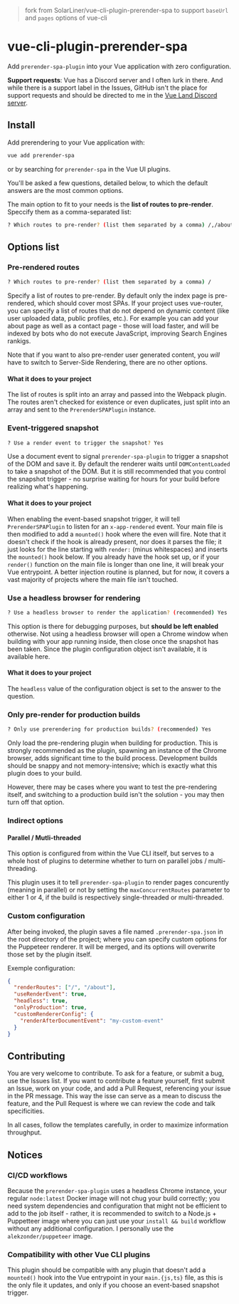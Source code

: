 > fork from SolarLiner/vue-cli-plugin-prerender-spa to support `baseUrl` and `pages` options of vue-cli

# vue-cli-plugin-prerender-spa

Add `prerender-spa-plugin` into your Vue application with zero configuration.

**Support requests**: Vue has a Discord server and I often lurk in there. And
while there is a support label in the Issues, GitHub isn't the place for support
requests and should be directed to me in the
[Vue Land Discord server](https://vue-land.js.org).

## Install

Add prerendering to your Vue application with:

```bash
vue add prerender-spa
```

or by searching for `prerender-spa` in the Vue UI plugins.

You'll be asked a few questions, detailed below, to which the default answers
are the most common options.

The main option to fit to your needs is the **list of routes to pre-render**.
Speccify them as a comma-separated list:

```bash
? Which routes to pre-render? (list them separated by a comma) /,/about,/contact
```

## Options list

### Pre-rendered routes

```bash
? Which routes to pre-render? (list them separated by a comma) /
```

Specify a list of routes to pre-render. By default only the index page is pre-
rendered, which should cover most SPAs. If your project uses vue-router, you
can specify a list of routes that do not depend on dynamic content (like user
uploaded data, public profiles, etc.). For example you can add your about page
as well as a contact page - those will load faster, and will be indexed by bots
who do not execute JavaScript, improving Search Engines rankigs.

Note that if you want to also pre-render user generated content, you *will*
have to switch to Server-Side Rendering, there are no other options.

#### What it does to your project

The list of routes is split into an array and passed into the Webpack plugin.
The routes aren't checked for existence or even duplicates, just split into an
array and sent to the `PrerenderSPAPlugin` instance.

### Event-triggered snapshot

```bash
? Use a render event to trigger the snapshot? Yes
```

Use a document event to signal `prerender-spa-plugin` to trigger a snapshot of
the DOM and save it. By default the renderer waits until `DOMContentLoaded` to
take a snapshot of the DOM. But it is still recommended that you control the
snapshot trigger - no surprise waiting for hours for your build before
realizing what's happening.

#### What it does to your project

When enabling the event-based snapshot trigger, it will tell
`PrerenderSPAPlugin` to listen for an `x-app-rendered` event. Your main file
is then modified to add a `mounted()` hook where the even will fire. Note that
it doesn't check if the hook is already present, nor does it parses the file;
it just looks for the line starting with `render:` (minus whitespaces) and
inserts the `mounted()` hook below. If you already have the hook set up, or if
your `render()` function on the main file is longer than one line, it will break
your Vue entrypoint. A better injection routine is planned, but for now, it
covers a vast majority of projects where the main file isn't touched.

### Use a headless browser for rendering

```bash
? Use a headless browser to render the application? (recommended) Yes
```

This option is there for debugging purposes, but **should be left enabled**
otherwise. Not using a headless browser will open a Chrome window when building
with your app running inside, then close once the snapshot has been taken.
Since the plugin configuration object isn't available, it is available here.

#### What it does to your project

The `headless` value of the configuration object is set to the answer to the
question.

### Only pre-render for production builds

```bash
? Only use prerendering for production builds? (recommended) Yes
```

Only load the pre-rendering plugin when building for production. This is
strongly recommended as the plugin, spawning an instance of the Chrome browser,
adds significant time to the build process. Development builds should be snappy
and not memory-intensive; which is exactly what this plugin does to your build.

However, there may be cases where you want to test the pre-rendering itself,
and switching to a production build isn't the solution - you may then turn off
that option.

### Indirect options

#### Parallel / Mutli-threaded

This option is configured from within the Vue CLI itself, but serves to a whole
host of plugins to determine whether to turn on parallel jobs / multi-threading.

This plugin uses it to tell `prerender-spa-plugin` to render pages concurently
(meaning in parallel) or not by setting the `maxConcurrentRoutes` parameter to
either 1 or 4, if the build is respectively single-threaded or multi-threaded.

### Custom configuration

After being invoked, the plugin saves a file named `.prerender-spa.json` in the
root directory of the project; where you can specify custom options for the
Puppeteer renderer. It will be merged, and its options will overwrite those set
by the plugin itself.

Exemple configuration:

```json
{
  "renderRoutes": ["/", "/about"],
  "useRenderEvent": true,
  "headless": true,
  "onlyProduction": true,
  "customRendererConfig": {
    "renderAfterDocumentEvent": "my-custom-event"
  }
}
```

## Contributing

You are very welcome to contribute. To ask for a feature, or submit a bug, use
the Issues list. If you want to contribute a feature yourself, first submit an
Issue, work on your code, and add a Pull Request, referencing your issue in the
PR message. This way the isse can serve as a mean to discuss the feature, and
the Pull Request is where we can review the code and talk specificities.

In all cases, follow the templates carefully, in order to maximize information
throughput.

## Notices

### CI/CD workflows

Because the `prerender-spa-plugin` uses a headless Chrome instance, your
regular `node:latest` Docker image will not chug your build correctly; you need
system dependencies and configuration that might not be efficient to add to the
job itself - rather, it is recommended to switch to a Node.js + Puppetteer
image where you can just use your `install && build` workflow without any
additional configuration. I personally use  the `alekzonder/puppeteer` image.

### Compatibility with other Vue CLI plugins

This plugin should be compatible with any plugin that doesn't add a `mounted()`
hook into the Vue entrypoint in your `main.{js,ts}` file, as this is the only
file it updates, and only if you choose an event-based snapshot trigger.
